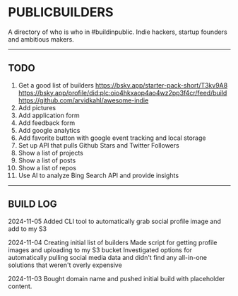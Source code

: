 # PUBLICBUILDERS

A directory of who is who in #buildinpublic. Indie hackers, startup founders and ambitious makers.

----

## TODO

1. Get a good list of builders
    https://bsky.app/starter-pack-short/T3kv9A8
    https://bsky.app/profile/did:plc:oio4hkxaop4ao4wz2pp3f4cr/feed/build
    https://github.com/arvidkahl/awesome-indie    
2. Add pictures
3. Add application form
4. Add feedback form
5. Add google analytics
6. Add favorite button with google event tracking and local storage
7. Set up API that pulls Github Stars and Twitter Followers
8. Show a list of projects
9. Show a list of posts
10. Show a list of repos
11. Use AI to analyze Bing Search API and provide insights

----

## BUILD LOG

2024-11-05
Added CLI tool to automatically grab social profile image and add to my S3

2024-11-04
Creating initial list of builders
Made script for getting profile images and uploading to my S3 bucket
Investigated options for automatically pulling social media data and didn't find any all-in-one solutions that weren't overly expensive

2024-11-03
Bought domain name and pushed initial build with placeholder content.

